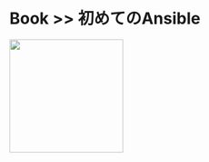 # Book >> 初めてのAnsible

<img src="https://images-na.ssl-images-amazon.com/images/I/51dnLbo9P9L._SX258_BO1,204,203,200_.jpg" style="width: 200px"/>